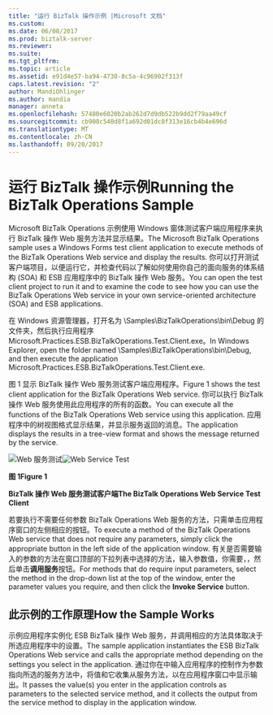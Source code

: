 ```yaml
---
title: "运行 BizTalk 操作示例 |Microsoft 文档"
ms.custom: 
ms.date: 06/08/2017
ms.prod: biztalk-server
ms.reviewer: 
ms.suite: 
ms.tgt_pltfrm: 
ms.topic: article
ms.assetid: e91d4e57-ba94-4730-8c5a-4c96902f313f
caps.latest.revision: "2"
author: MandiOhlinger
ms.author: mandia
manager: anneta
ms.openlocfilehash: 57480e6020b2ab262d7d9db522b9dd2f79aa49cf
ms.sourcegitcommit: cb908c540d8f1a692d01dc8f313e16cb4b4e696d
ms.translationtype: MT
ms.contentlocale: zh-CN
ms.lasthandoff: 09/20/2017
---
```

# <a name="running-the-biztalk-operations-sample"></a><span data-ttu-id="5a2bc-102">运行 BizTalk 操作示例</span><span class="sxs-lookup"><span data-stu-id="5a2bc-102">Running the BizTalk Operations Sample</span></span>
<span data-ttu-id="5a2bc-103">Microsoft BizTalk Operations 示例使用 Windows 窗体测试客户端应用程序来执行 BizTalk 操作 Web 服务方法并显示结果。</span><span class="sxs-lookup"><span data-stu-id="5a2bc-103">The Microsoft BizTalk Operations sample uses a Windows Forms test client application to execute methods of the BizTalk Operations Web service and display the results.</span></span> <span data-ttu-id="5a2bc-104">你可以打开测试客户端项目，以便运行它，并检查代码以了解如何使用你自己的面向服务的体系结构 (SOA) 和 ESB 应用程序中的 BizTalk 操作 Web 服务。</span><span class="sxs-lookup"><span data-stu-id="5a2bc-104">You can open the test client project to run it and to examine the code to see how you can use the BizTalk Operations Web service in your own service-oriented architecture (SOA) and ESB applications.</span></span>  
  
 <span data-ttu-id="5a2bc-105">在 Windows 资源管理器，打开名为 \Samples\BizTalkOperations\bin\Debug 的文件夹，然后执行应用程序 Microsoft.Practices.ESB.BizTalkOperations.Test.Client.exe。</span><span class="sxs-lookup"><span data-stu-id="5a2bc-105">In Windows Explorer, open the folder named \Samples\BizTalkOperations\bin\Debug, and then execute the application Microsoft.Practices.ESB.BizTalkOperations.Test.Client.exe.</span></span>  
  
 <span data-ttu-id="5a2bc-106">图 1 显示 BizTalk 操作 Web 服务测试客户端应用程序。</span><span class="sxs-lookup"><span data-stu-id="5a2bc-106">Figure 1 shows the test client application for the BizTalk Operations Web service.</span></span> <span data-ttu-id="5a2bc-107">你可以执行 BizTalk 操作 Web 服务使用此应用程序的所有的函数。</span><span class="sxs-lookup"><span data-stu-id="5a2bc-107">You can execute all the functions of the BizTalk Operations Web service using this application.</span></span> <span data-ttu-id="5a2bc-108">应用程序中的树视图格式显示结果，并显示服务返回的消息。</span><span class="sxs-lookup"><span data-stu-id="5a2bc-108">The application displays the results in a tree-view format and shows the message returned by the service.</span></span>  
  
 <span data-ttu-id="5a2bc-109">![Web 服务测试](../esb-toolkit/media/ch6-webservicetest.gif "Ch6 WebServiceTest")</span><span class="sxs-lookup"><span data-stu-id="5a2bc-109">![Web Service Test](../esb-toolkit/media/ch6-webservicetest.gif "Ch6-WebServiceTest")</span></span>  
  
 <span data-ttu-id="5a2bc-110">**图 1**</span><span class="sxs-lookup"><span data-stu-id="5a2bc-110">**Figure 1**</span></span>  
  
 <span data-ttu-id="5a2bc-111">**BizTalk 操作 Web 服务测试客户端**</span><span class="sxs-lookup"><span data-stu-id="5a2bc-111">**The BizTalk Operations Web Service Test Client**</span></span>  
  
 <span data-ttu-id="5a2bc-112">若要执行不需要任何参数 BizTalk Operations Web 服务的方法，只需单击应用程序窗口的左侧相应的按钮。</span><span class="sxs-lookup"><span data-stu-id="5a2bc-112">To execute a method of the BizTalk Operations Web service that does not require any parameters, simply click the appropriate button in the left side of the application window.</span></span> <span data-ttu-id="5a2bc-113">有关是否需要输入的参数的方法在窗口顶部的下拉列表中选择的方法，输入参数值，你需要，，然后单击**调用服务**按钮。</span><span class="sxs-lookup"><span data-stu-id="5a2bc-113">For methods that do require input parameters, select the method in the drop-down list at the top of the window, enter the parameter values you require, and then click the **Invoke Service** button.</span></span>  
  
## <a name="how-the-sample-works"></a><span data-ttu-id="5a2bc-114">此示例的工作原理</span><span class="sxs-lookup"><span data-stu-id="5a2bc-114">How the Sample Works</span></span>  
 <span data-ttu-id="5a2bc-115">示例应用程序实例化 ESB BizTalk 操作 Web 服务，并调用相应的方法具体取决于所选应用程序中的设置。</span><span class="sxs-lookup"><span data-stu-id="5a2bc-115">The sample application instantiates the ESB BizTalk Operations Web service and calls the appropriate method depending on the settings you select in the application.</span></span> <span data-ttu-id="5a2bc-116">通过你在中输入应用程序的控制作为参数指向所选的服务方法中，将值和它收集从服务方法，以在应用程序窗口中显示输出。</span><span class="sxs-lookup"><span data-stu-id="5a2bc-116">It passes the value(s) you enter in the application controls as parameters to the selected service method, and it collects the output from the service method to display in the application window.</span></span>